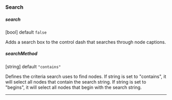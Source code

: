 

### Search

<p></p>

##### search 

[bool] default `false`

Adds a search box to the control dash that searches through node captions.

##### searchMethod

[string] default `"contains"`

Defines the criteria search uses to find nodes.  If string is set to "contains", it will select all nodes that contain the search string.  If string is set to "begins", it will select all nodes that begin with the search string.

____
